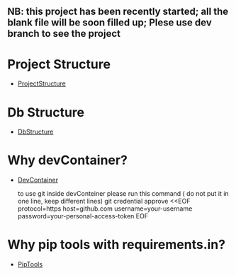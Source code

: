 ## NB: this project has been recently started; all the blank file will be soon filled up; Plese use dev branch to see the project

# Project Structure

- [ProjectStructure](https://github.com/niclaurio/pokerApp/issues/1)


# Db Structure 
- [DbStructure](https://github.com/niclaurio/pokerApp/issues/6)


# Why devContainer?
- [DevContainer](https://github.com/niclaurio/pokerApp/issues/8)

    to use git inside devConteiner please run  this command  ( do not put it in one line, keep different lines)
    git credential approve <<EOF
    protocol=https
    host=github.com
    username=your-username
    password=your-personal-access-token
    EOF


# Why pip tools with requirements.in?
- [PipTools]()



